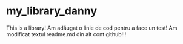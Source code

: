 # my_library_danny
This is a library!
Am adăugat o linie de cod pentru a face un test!
Am modificat textul readme.md din alt cont github!!!
